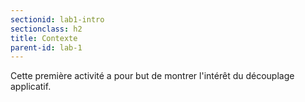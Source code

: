 ```yaml
---
sectionid: lab1-intro
sectionclass: h2
title: Contexte
parent-id: lab-1
---
```


Cette première activité a pour but de montrer l'intérêt du découplage applicatif.
